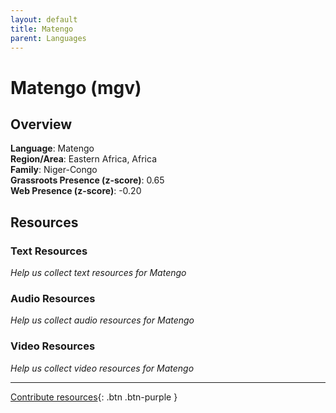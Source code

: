 ```yaml
---
layout: default
title: Matengo
parent: Languages
---
```


# Matengo (mgv)

## Overview

**Language**: Matengo  
**Region/Area**: Eastern Africa, Africa  
**Family**: Niger-Congo  
**Grassroots Presence (z-score)**: 0.65  
**Web Presence (z-score)**: -0.20  

## Resources

### Text Resources
*Help us collect text resources for Matengo*

### Audio Resources
*Help us collect audio resources for Matengo*

### Video Resources
*Help us collect video resources for Matengo*

---

[Contribute resources](https://forms.office.com/e/1SfLJx3u1r){: .btn .btn-purple }
